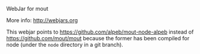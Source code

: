 WebJar for mout

More info: http://webjars.org

This webjar points to https://github.com/alpeb/mout-node-alpeb instead of https://github.com/mout/mout because the former has been compiled for node (under the `node` directory in a git branch).
